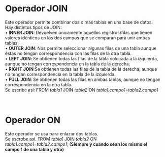 <h1><b>Operador JOIN</b></h1>
Este operador permite combinar dos o más tablas en una base de datos. Hay distintos tipos de JOIN:<br/>
• <b>INNER JOIN</b>: Devuelven únicamente aquellos registros/filas que tienen valores idénticos en los dos campos que se comparan para unir ambas tablas.<br/>
• <b>OUTER JOIN</b>: Nos permite seleccionar algunas filas de una tabla aunque éstas no tengan correspondencia con las filas de la otra tabla.<br/>
• <b>LEFT JOIN</b>: Se obtienen todas las filas de la tabla colocada a la izquierda, aunque no tengan correspondencia en la tabla de la derecha.<br/>
• <b>RIGHT JOIN</b>:Se obtienen todas las filas de la tabla de la derecha, aunque no tengan correspondencia en la tabla de la izquierda.<br/>
• <b>FULL JOIN</b>: Se obtienen todas las filas en ambas tablas, aunque no tengan correspondencia en la otra tabla.<br/>
Se escribe así: FROM <i>tabla1</i> JOIN <i>tabla2</i> ON <i>tabla1.campo1</i>=<i>tabla2.campo1</i><br/>
<br/>
<br/>
<h1><b>Operador ON</b></h1>
Este operador se usa para enlazar dos tablas.<br/>
Se escrobe así. FROM <i>tabla1</i> JOIN <i>tabla2</i> ON <i>tabla1.campo1</i>=<i>tabla2.campo1</i>; <b>(Siempre y cuando sean los mismo el campo 1 de una tabla y otra)</b><br/>
